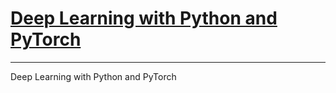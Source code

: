 # [Deep Learning with Python and PyTorch](https://www.edx.org/course/deep-learning-with-python-and-pytorch)
-----
Deep Learning with Python and PyTorch
